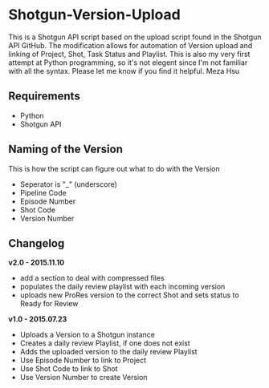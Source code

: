 # Shotgun-Version-Upload
This is a Shotgun API script based on the upload script found in the Shotgun API GitHub. The modification allows for automation of Version upload and linking of Project, Shot, Task Status and Playlist. This is also my very first attempt at Python programming, so it's not elegent since I'm not familiar with all the syntax. Please let me know if you find it helpful. Meza Hsu

## Requirements
* Python
* Shotgun API

## Naming of the Version
This is how the script can figure out what to do with the Version
* Seperator is "_" (underscore)
* Pipeline Code
* Episode Number
* Shot Code
* Version Number

## Changelog
**v2.0 - 2015.11.10**
+ add a section to deal with compressed files
+ populates the daily review playlist with each incoming version
+ uploads new ProRes version to the correct Shot and sets status to Ready for Review

**v1.0 - 2015.07.23**

  + Uploads a Version to a Shotgun instance
  + Creates a daily review Playlist, if one does not exist
  + Adds the uploaded version to the daily review Playlist
  + Use Episode Number to link to Project
  + Use Shot Code to link to Shot
  + Use Version Number to create Version
